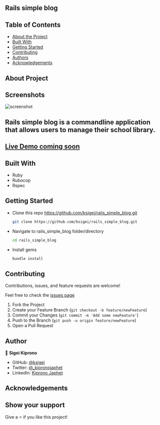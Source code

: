 ## Rails simple blog

## Table of Contents

* [About the Project](#about-the-project)
* [Built With](#built-with)
* [Getting Started](#getting-started)
* [Contributing](#contributing)
* [Authors](#author)
* [Acknowledgements](#acknowledgements)

## About Project
## Screenshots
![screenshot](./#)

## Rails simple blog is a commandline application that allows users to manage their school library.
## [Live Demo coming soon](#)

## Built With

* Ruby
* Rubocop
* Rspec

## Getting Started

* Clone this repo <https://github.com/ksigei/rails_simple_blog.git>

    ```bash
    git clone https://github.com/ksigei/rails_simple_blog.git
    ```

* Navigate to rails_simple_blog folder/directory

    ```bash
    cd rails_simple_blog
    ```

* Install gems

    ```bash
    bundle install
    ```

## Contributing

Contributions, issues, and feature requests are welcome!

Feel free to check the [issues page](../../issues)

  1. Fork the Project
  2. Create your Feature Branch (`git checkout -b feature/newFeature`)
  3. Commit your Changes (`git commit -m 'Add some newFeature'`)
  4. Push to the Branch (`git push -u origin feature/newFeature`)
  5. Open a Pull Request

## Author

👤 **Sigei Kiprono**

- GitHub: [@ksigei](https://github.com/ksigei)
- Twitter: [@_kipronojaphet](https://twitter.com/_kipronojaphet)
- LinkedIn: [Kiprono Japhet](https://www.linkedin.com/in/kiprono-japhet/)

## Acknowledgements

## Show your support

Give a ⭐️ if you like this project!